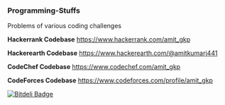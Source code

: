 ### Programming-Stuffs
Problems of various coding challenges

**Hackerrank Codebase**
https://www.hackerrank.com/amit_gkp

**Hackerearth Codebase**
https://www.hackerearth.com/@amitkumarj441

**CodeChef Codebase**
https://www.codechef.com/amit_gkp

**CodeForces Codebase**
https://www.codeforces.com/profile/amit_gkp


[![Bitdeli Badge](https://d2weczhvl823v0.cloudfront.net/amitkumarj441/programming-stuffs/trend.png)](https://bitdeli.com/free "Bitdeli Badge")

